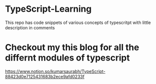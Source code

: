 # TypeScript-Learning
This repo has code snippets of various concepts of typescritpt with little description in comments

# Checkout my this blog for all the differnt modules of typescript
https://www.notion.so/kumarsaurabh/TypeScript-88423d0e7125431683b2ece9afd0233f

